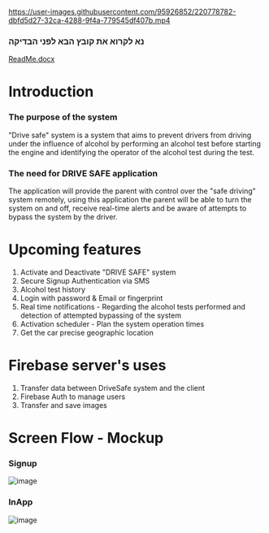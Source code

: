 https://user-images.githubusercontent.com/95926852/220778782-dbfd5d27-32ca-4288-9f4a-779545df407b.mp4

### נא לקרוא את קובץ הבא לפני הבדיקה
[ReadMe.docx](https://github.com/RonLulwi/DriveSafe-application/files/10808788/ReadMe.docx)

# Introduction

### The purpose of the system
"Drive safe" system is a system that aims to prevent drivers from driving under the influence of alcohol by performing an alcohol test before starting the engine and identifying the operator of the alcohol test during the test.

### The need for DRIVE SAFE application
The application will provide the parent with control over the "safe driving" system remotely, using this application the parent will be able to turn the system on and off, receive real-time alerts and be aware of attempts to bypass the system by the driver.

# Upcoming features
1. Activate and Deactivate "DRIVE SAFE" system
2. Secure Signup Authentication via SMS 
3. Alcohol test history
4. Login with password & Email or fingerprint
5. Real time notifications - Regarding the alcohol tests performed and detection of attempted bypassing of the system
6. Activation scheduler - Plan the system operation times
7. Get the car precise geographic location

# Firebase server's uses
1. Transfer data between DriveSafe system and the client
2. Firebase Auth to manage users
3. Transfer and save images

# Screen Flow - Mockup
### Signup
![image](https://user-images.githubusercontent.com/95926852/220773921-f2fb8844-a423-4424-9970-8a6aeae7e2cb.png)
### InApp
![image](https://user-images.githubusercontent.com/95926852/220773901-3de0cb45-6913-48ad-98c2-fd2d96d709fe.png)
